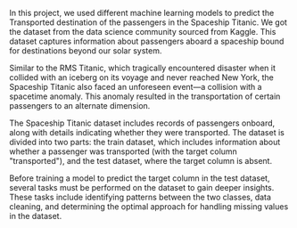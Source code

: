 In this project, we used different machine learning models to predict the Transported destination of the passengers in the Spaceship Titanic. We got  the dataset from the data science community sourced from Kaggle. This dataset captures information about passengers aboard a spaceship bound for destinations beyond our solar system.

Similar to the RMS Titanic, which tragically encountered disaster when it collided with an iceberg on its voyage and never reached New York, the Spaceship Titanic also faced an unforeseen event—a collision with a spacetime anomaly. This anomaly resulted in the transportation of certain passengers to an alternate dimension.

The Spaceship Titanic dataset includes records of passengers onboard, along with details indicating whether they were transported. The dataset is divided into two parts: the train dataset, which includes information about whether a passenger was transported (with the target column "transported"), and the test dataset, where the target column is absent.

Before training a model to predict the target column in the test dataset, several tasks must be performed on the dataset to gain deeper insights. These tasks include identifying patterns between the two classes, data cleaning, and determining the optimal approach for handling missing values in the dataset.
